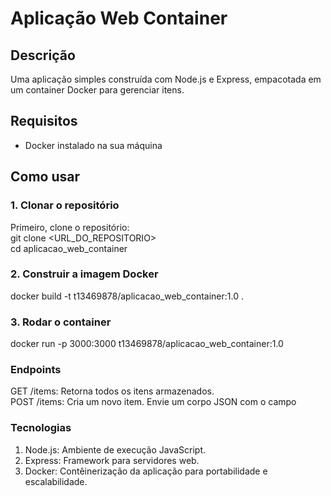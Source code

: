 # Aplicação Web Container

## Descrição
Uma aplicação simples construída com Node.js e Express, empacotada em um container Docker para gerenciar itens.

## Requisitos
- Docker instalado na sua máquina

## Como usar

### 1. **Clonar o repositório**
   Primeiro, clone o repositório: <br>
   git clone <URL_DO_REPOSITORIO> <br>
   cd aplicacao_web_container 

### 2. **Construir a imagem Docker**

docker build -t t13469878/aplicacao_web_container:1.0 .


### 3. **Rodar o container**

docker run -p 3000:3000 t13469878/aplicacao_web_container:1.0

###  **Endpoints**

GET /items: Retorna todos os itens armazenados. <br>
POST /items: Cria um novo item. Envie um corpo JSON com o campo

###  **Tecnologias**

<ol>
  <li>Node.js: Ambiente de execução JavaScript.</li>
  <li>Express: Framework para servidores web.</li>
  <li>Docker: Contêinerização da aplicação para portabilidade e escalabilidade.</li>
</ol>
